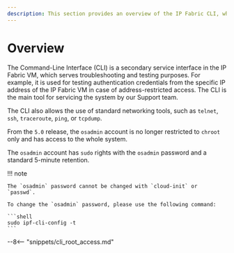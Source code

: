 ```yaml
---
description: This section provides an overview of the IP Fabric CLI, which can be used for testing and troubleshooting.
---
```


# Overview

The Command-Line Interface (CLI) is a secondary service interface in the IP
Fabric VM, which serves troubleshooting and testing purposes. For example, it is
used for testing authentication credentials from the specific IP address of the
IP Fabric VM in case of address-restricted access. The CLI is the main tool for
servicing the system by our Support team.

The CLI also allows the use of standard networking tools, such as `telnet`,
`ssh`, `traceroute`, `ping`, or `tcpdump`.

From the `5.0` release, the `osadmin` account is no longer restricted to
`chroot` only and has access to the whole system.

The `osadmin` account has `sudo` rights with the `osadmin` password and a
standard 5-minute retention.

!!! note

    The `osadmin` password cannot be changed with `cloud-init` or `passwd`.
    
    To change the `osadmin` password, please use the following command:
    
    ```shell
    sudo ipf-cli-config -t
    ```

--8<-- "snippets/cli_root_access.md"
